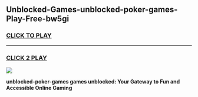 
## Unblocked-Games-unblocked-poker-games-Play-Free-bw5gi
<h3>
<a href="https://premium76.site?title=unblocked-poker-games&ref=21A">CLICK TO PLAY</a></h3>
<hr>

<h3>
<a href="https://premium76.site?title=unblocked-poker-games&ref=21A">CLICK 2 PLAY</a>
  
</h3>

<a href="https://premium76.site?title=unblocked-poker-games&ref=21A"><img src="https://clearcache.store/games.png"></a>


**unblocked-poker-games games unblocked: Your Gateway to Fun and Accessible Online Gaming**

